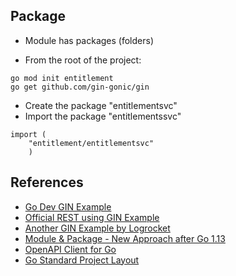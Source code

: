 
## Package

- Module has packages (folders)

- From the root of the project:
```
go mod init entitlement
go get github.com/gin-gonic/gin
```
- Create the package "entitlementsvc"
- Import the package "entitlementssvc"
```
import (
	"entitlement/entitlementsvc"
    )
```

## References
- [Go Dev GIN Example](https://go.dev/doc/tutorial/web-service-gin)
- [Official REST using GIN Example](https://github.com/gin-gonic/examples)
- [Another GIN Example by Logrocket](https://blog.logrocket.com/rest-api-golang-gin-gorm/)
- [Module & Package - New Approach after Go 1.13](https://www.digitalocean.com/community/tutorials/how-to-use-go-modules)
- [OpenAPI Client for Go](https://github.com/OpenAPITools/openapi-generator)
- [Go Standard Project Layout](https://github.com/golang-standards/project-layout)
